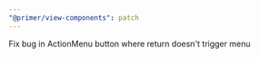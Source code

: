 ```yaml
---
"@primer/view-components": patch
---
```


Fix bug in ActionMenu button where return doesn't trigger menu
